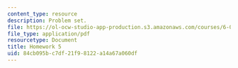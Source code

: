 ```yaml
---
content_type: resource
description: Problem set.
file: https://ol-ocw-studio-app-production.s3.amazonaws.com/courses/6-055j-the-art-of-approximation-in-science-and-engineering-spring-2008/84cb095bc7df21f98122a14a67a060df_hw05.pdf
file_type: application/pdf
resourcetype: Document
title: Homework 5
uid: 84cb095b-c7df-21f9-8122-a14a67a060df
---
```

